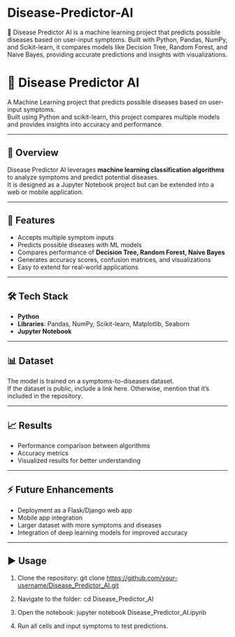 # Disease-Predictor-AI
🧠 Disease Predictor AI is a machine learning project that predicts possible diseases based on user-input symptoms. Built with Python, Pandas, NumPy, and Scikit-learn, it compares models like Decision Tree, Random Forest, and Naive Bayes, providing accurate predictions and insights with visualizations.
# 🧠 Disease Predictor AI

A Machine Learning project that predicts possible diseases based on user-input symptoms.  
Built using Python and scikit-learn, this project compares multiple models and provides insights into accuracy and performance.

---

## 📌 Overview
Disease Predictor AI leverages **machine learning classification algorithms** to analyze symptoms and predict potential diseases.  
It is designed as a Jupyter Notebook project but can be extended into a web or mobile application.

---

## 🚀 Features
- Accepts multiple symptom inputs
- Predicts possible diseases with ML models
- Compares performance of **Decision Tree, Random Forest, Naive Bayes**
- Generates accuracy scores, confusion matrices, and visualizations
- Easy to extend for real-world applications

---

## 🛠️ Tech Stack
- **Python**
- **Libraries**: Pandas, NumPy, Scikit-learn, Matplotlib, Seaborn
- **Jupyter Notebook**

---

## 📊 Dataset
The model is trained on a symptoms-to-diseases dataset.  
If the dataset is public, include a link here. Otherwise, mention that it’s included in the repository.

---

## 📈 Results
- Performance comparison between algorithms
- Accuracy metrics
- Visualized results for better understanding

---

## ⚡ Future Enhancements
- Deployment as a Flask/Django web app
- Mobile app integration
- Larger dataset with more symptoms and diseases
- Integration of deep learning models for improved accuracy

---

## ▶️ Usage
1. Clone the repository:
   git clone https://github.com/your-username/Disease_Predictor_AI.git

2. Navigate to the folder:
   cd Disease_Predictor_AI

3. Open the notebook:
   jupyter notebook Disease_Predictor_AI.ipynb

4. Run all cells and input symptoms to test predictions.
